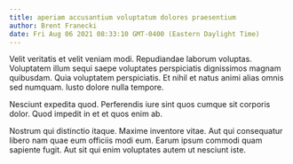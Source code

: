 ```yaml
---
title: aperiam accusantium voluptatum dolores praesentium
author: Brent Franecki
date: Fri Aug 06 2021 08:33:10 GMT-0400 (Eastern Daylight Time)
---
```

Velit veritatis et velit veniam modi. Repudiandae laborum voluptas. Voluptatem illum sequi saepe voluptates perspiciatis dignissimos magnam quibusdam. Quia voluptatem perspiciatis. Et nihil et natus animi alias omnis sed numquam. Iusto dolore nulla tempore.

 Nesciunt expedita quod. Perferendis iure sint quos cumque sit corporis dolor. Quod impedit in et et quos enim ab.

 Nostrum qui distinctio itaque. Maxime inventore vitae. Aut qui consequatur libero nam quae eum officiis modi eum. Earum ipsum commodi quam sapiente fugit. Aut sit qui enim voluptates autem ut nesciunt iste.